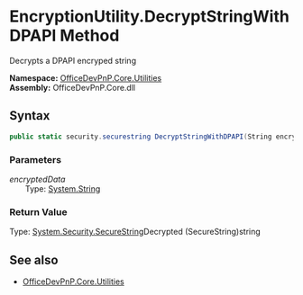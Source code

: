 # EncryptionUtility.DecryptStringWithDPAPI Method  
Decrypts a DPAPI encryped string  

**Namespace:** [OfficeDevPnP.Core.Utilities](OfficeDevPnP.Core.Utilities.md)  
**Assembly:** OfficeDevPnP.Core.dll  
## Syntax
```C#
public static security.securestring DecryptStringWithDPAPI(String encryptedData)
```
### Parameters
*encryptedData*  
&emsp;&emsp;Type: [System.String](System.String.md) 
&emsp;&emsp;  
  
### Return Value
Type: [System.Security.SecureString](System.Security.SecureString.md 
)Decrypted (SecureString)string

## See also
- [OfficeDevPnP.Core.Utilities](OfficeDevPnP.Core.Utilities.md)
